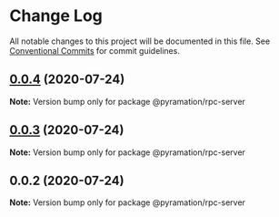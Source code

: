 # Change Log

All notable changes to this project will be documented in this file.
See [Conventional Commits](https://conventionalcommits.org) for commit guidelines.

## [0.0.4](https://github.com/pyramation/crypto/compare/@pyramation/rpc-server@0.0.3...@pyramation/rpc-server@0.0.4) (2020-07-24)

**Note:** Version bump only for package @pyramation/rpc-server





## [0.0.3](https://github.com/pyramation/crypto/compare/@pyramation/rpc-server@0.0.2...@pyramation/rpc-server@0.0.3) (2020-07-24)

**Note:** Version bump only for package @pyramation/rpc-server





## 0.0.2 (2020-07-24)

**Note:** Version bump only for package @pyramation/rpc-server
